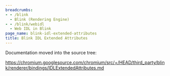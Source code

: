 ```yaml
---
breadcrumbs:
- - /blink
  - Blink (Rendering Engine)
- - /blink/webidl
  - Web IDL in Blink
page_name: blink-idl-extended-attributes
title: Blink IDL Extended Attributes
---
```


Documentation moved into the source tree:

<https://chromium.googlesource.com/chromium/src/+/HEAD/third_party/blink/renderer/bindings/IDLExtendedAttributes.md>
